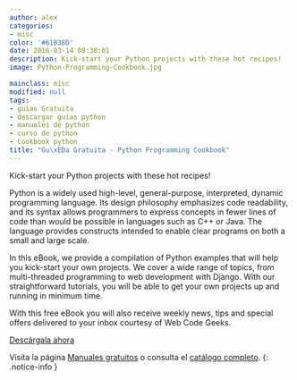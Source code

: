 ```yaml
---
author: alex
categories:
- misc
color: '#61B38D'
date: 2016-03-14 08:38:01
description: Kick-start your Python projects with these hot recipes!
image: Python-Programming-Cookbook.jpg

mainclass: misc
modified: null
tags:
- guias Gratuita
- descargar guias python
- manuales de python
- curso de python
- Cookbook python
title: "Gu\xEDa Gratuita - Python Programming Cookbook"
---
```


<figure>
<a href="http://elbauldelprogramador.tradepub.com/c/pubRD.mpl?sr=oc&_t=oc:&qf=w_webd07&ch=ocsoc2"><amp-img on="tap:lightbox1" role="button" tabindex="0" layout="responsive" src="/img/Python-Programming-Cookbook.jpg" title="{{ page.title }}" alt="{{ page.title }}" width="1200px" height="630px" /></a>
</figure>

Kick-start your Python projects with these hot recipes!

Python is a widely used high-level, general-purpose, interpreted, dynamic programming language. Its design philosophy emphasizes code readability, and its syntax allows programmers to express concepts in fewer lines of code than would be possible in languages such as C++ or Java. The language provides constructs intended to enable clear programs on both a small and large scale.

In this eBook, we provide a compilation of Python examples that will help you kick-start your own projects. We cover a wide range of topics, from multi-threaded programming to web development with Django. With our straightforward tutorials, you will be able to get your own projects up and running in minimum time.

<!--more--><!--ad-->

With this free eBook you will also receive weekly news, tips and special offers delivered to your inbox courtesy of Web Code Geeks.

<div class="button-post">
<a href="http://elbauldelprogramador.tradepub.com/c/pubRD.mpl?sr=oc&_t=oc:&qf=w_webd07&ch=ocsoc" target="_blank">Descárgala ahora</a>
</div>

Visita la página [Manuales gratuitos][1] o consulta el [catálogo completo][2].
{: .notice-info }

[1]: https://elbauldelprogramador.com/manuales-gratuitos/
[2]: http://elbauldelprogramador.tradepub.com/category/information-technology/1207/ "Catálogo completo de Guías gratuítas "
